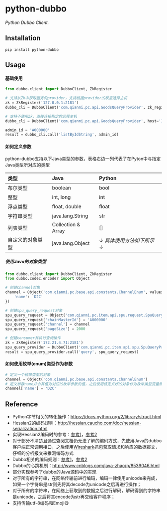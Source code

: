 # python-dubbo

_Python Dubbo Client._

## Installation

    pip install python-dubbo

## Usage

#### 基础使用

```python
from dubbo.client import DubboClient, ZkRegister

# 支持从Zk中获取服务的provider，支持根据provider的权重选择主机
zk = ZkRegister('127.0.0.1:2181')
dubbo_cli = DubboClient('com.qianmi.pc.api.GoodsQueryProvider', zk_register=zk)

# 支持不使用Zk，直接连接指定的远程主机
dubbo_cli = DubboClient('com.qianmi.pc.api.GoodsQueryProvider', host='127.0.0.1:20880')

admin_id = 'A000000'
result = dubbo_cli.call('listByIdString', admin_id)
```

#### 如何定义参数

python-dubbo支持以下Java类型的参数，表格右边一列代表了在Pyton中与指定Java类型所对应的类型

| 类型 | Java | Python |
| :--- | :--- | :--- |
| 布尔类型 | boolean | bool |
| 整型 | int, long | int |
| 浮点类型 | float, double | float |
| 字符串类型 | java.lang.String | str |
| 列表类型 | Collection & Array | [] |
| 自定义的对象类型 | java.lang.Object | ↓ _具体使用方法如下所示_ ↓ |

##### 使用Java的对象类型
```python
from dubbo.client import DubboClient, ZkRegister
from dubbo.codec.encoder import Object

# 创建channel对象
channel = Object('com.qianmi.pc.base.api.constants.ChannelEnum', values={
    'name': 'D2C'
})

# 创建spu_query_request对象
spu_query_request = Object('com.qianmi.pc.item.api.spu.request.SpuQueryRequest')
spu_query_request['chainMasterId'] = 'A000000'
spu_query_request['channel'] = channel
spu_query_request['pageSize'] = 2000

# 创建consumer并执行查询操作
zk = ZkRegister('172.21.4.71:2181')
spu_query_provider = DubboClient('com.qianmi.pc.item.api.spu.SpuQueryProvider', zk_register=zk)
result = spu_query_provider.call('query', spu_query_request)
```

#### 如何使用枚举(enum)类型作为参数

```python
# 定义一个枚举类型的对象
channel = Object('com.qianmi.pc.base.api.constants.ChannelEnum')
# 定义参数name并令其值为对应的枚举参数的值，之后使用该定义好的对象作为枚举类型变量即可
channel['name'] = 'D2C'
```

## Reference

* Python字节相关的转化操作：<https://docs.python.org/2/library/struct.html>
* Hessian2的编码规则：<http://hessian.caucho.com/doc/hessian-serialization.html>
* 实现Hessian2编码时的参考：[参考1](https://github.com/WKPlus/pyhessian2/blob/3.1.5/pyhessian2/encoder.py)，[参考2](https://github.com/zhouyougit/PyDubbo/blob/master/dubbo/hessian2.py)
* 对于部分不清楚且通过查阅文档仍无法了解的编码方式，先使用Java的dubbo客户端正常调用接口，之后使用[Wireshark](https://en.wikipedia.org/wiki/Wireshark)抓包获取请求和响应的数据报文，仔细的分析报文来推测编码方式
* Dubbo相关的编码规则：[参考1](http://fe.58qf.com/2017/11/07/node-dubbo/)，[参考2](http://cxis.me/2017/03/19/Dubbo%E4%B8%AD%E7%BC%96%E7%A0%81%E5%92%8C%E8%A7%A3%E7%A0%81%E7%9A%84%E8%A7%A3%E6%9E%90/)
* Dubbo的心跳机制：<http://www.cnblogs.com/java-zhao/p/8539046.html>
* 部分实现参考了dubbo的Java源码中的实现
* 对于所有的字符串，在网络传输前进行编码，编码一律使用unicode来完成，如果一个字符串是str则先将其decode为unicode之后再进行操作；
* 对于所有的字符串，在网络上获取到的数据之后进行解码，解码得到的字符串是unicode，之后将其encode为str再交给客户程序；
* 支持传输utf-8编码和Emoji😋
